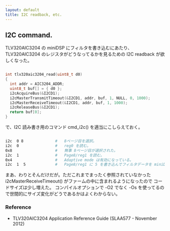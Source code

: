 ```yaml
---
layout: default
title: I2C readback, etc.
---
```


## I2C command.


TLV320AIC3204 の miniDSP にフィルタを書き込むにあたり、TLV320AIC3204 のレジスタがどうなってるかを見るための I2C readback が欲しくなった。

~~~ c

int tlv320aic3204_read(uint8_t d0)
{
  int addr = AIC3204_ADDR;
  uint8_t buf[] = { d0 };
  i2cAcquireBus(&I2CD1);
  i2cMasterTransmitTimeout(&I2CD1, addr, buf, 1, NULL, 0, 1000);
  i2cMasterReceiveTimeout(&I2CD1, addr, buf, 1, 1000);
  i2cReleaseBus(&I2CD1);
  return buf[0];
}

~~~

で、I2C 読み書き用のコマンド cmd_i2c() を適当にこしらえておく。


~~~ sh

i2c  0 8              #   8ページ目を選択。
i2c  0                #   reg0 を読む。
0x8                   #   無事 8ページ目が選択された。
i2c  1                #   Page8/reg1 を読む。
0x4                   #   Adaptive mode は有効になっている。
i2c  1  5             #   Page8/reg1 に 5 を書き込んでフィルタデータを miniDSP に送り込む。 

~~~


まあ、わりとそんだけだが。ただこれまでまったく参照されていなかった i2cMasterReceiveTimeout() がファームの中に含まれるようになったので
コードサイズは少し増えた。
コンパイルオプションで -O2 でなく -Os を使ってるので世間的にサイズ変化がどうであるかはよくわからない。


### Reference

* TLV320AIC3204 Application Reference Guide (SLAA577 - November 2012)
